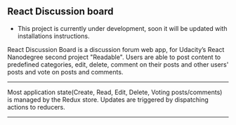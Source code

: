 ## React Discussion board
* This project is currently under development, soon it will be updated with installations instructions. 

React Discussion Board is a discussion forum web app, for Udacity’s React Nanodegree second project "Readable".
Users are able to post content to predefined categories, edit, delete, comment on their posts and other users' posts
and vote on posts and comments.

---

 Most application state(Create, Read, Edit, Delete, Voting posts/comments) is managed by the Redux store.
 Updates are triggered by dispatching actions to reducers.
    
---
